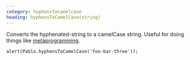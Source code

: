 ```yaml
---
category: hyphenstocamelcase
heading: hyphensToCamelCase(string)
---
```


Converts the hyphenated-string to a camelCase string. Useful for 
doing things like [metaprogramming](https://en.wikipedia.org/wiki/Metaprogramming).

    alert(Pablo.hyphensToCamelCase('foo-bar-three'));